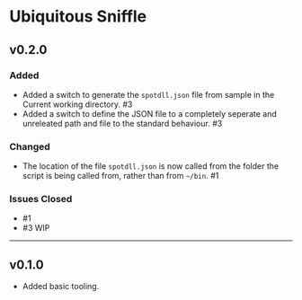 # Ubiquitous Sniffle

## v0.2.0

### Added

- Added a switch to generate the `spotdll.json` file from sample in the Current working directory. #3
- Added a switch to define the JSON file to a completely seperate and unreleated path and file to the standard behaviour. #3

### Changed

- The location of the file `spotdll.json` is now called from the folder the script is being called from, rather than from `~/bin`. #1

### Issues Closed

- #1
- #3 WIP

---

## v0.1.0

- Added basic tooling.
